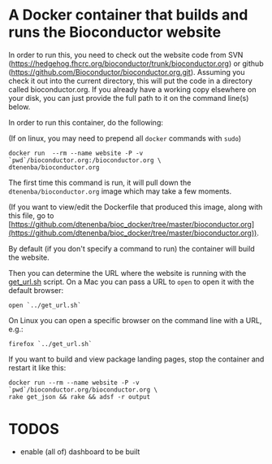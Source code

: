 # A Docker container that builds and runs the Bioconductor website

In order to run this, you need to check out the website code from SVN
(https://hedgehog.fhcrc.org/bioconductor/trunk/bioconductor.org) or github
(https://github.com/Bioconductor/bioconductor.org.git). Assuming you 
check it out into the current directory, this will put the code in 
a directory called bioconductor.org. If you already have a working
copy elsewhere on your disk, you can just provide the full path
to it on the command line(s) below.

In order to run this container, do the following:

(If on linux, you may need to prepend all `docker` commands with `sudo`)

    docker run  --rm --name website -P -v `pwd`/bioconductor.org:/bioconductor.org \
    dtenenba/bioconductor.org

The first time this command is run, it will pull down the `dtenenba/bioconductor.org`
image which may take a few moments. 

(If you want to view/edit the Dockerfile that produced this image, along with 
this file, go to
[https://github.com/dtenenba/bioc_docker/tree/master/bioconductor.org](https://github.com/dtenenba/bioc_docker/tree/master/bioconductor.org)).

By default (if you don't specify a command to run) the container will build the website.

Then you can determine the URL where the website is running with the 
[get_url.sh](../get_url.sh) script. On a Mac you can pass a URL to `open` to open it with
the default browser:

    open `../get_url.sh`

On Linux you can open a specific browser on the command line with a URL, e.g.:

    firefox `../get_url.sh`


If you want to build and view package landing pages, stop the container and restart it like this:

    docker run --rm --name website -P -v `pwd`/bioconductor.org/bioconductor.org \
    rake get_json && rake && adsf -r output 



# TODOS

* enable (all of) dashboard to be built
